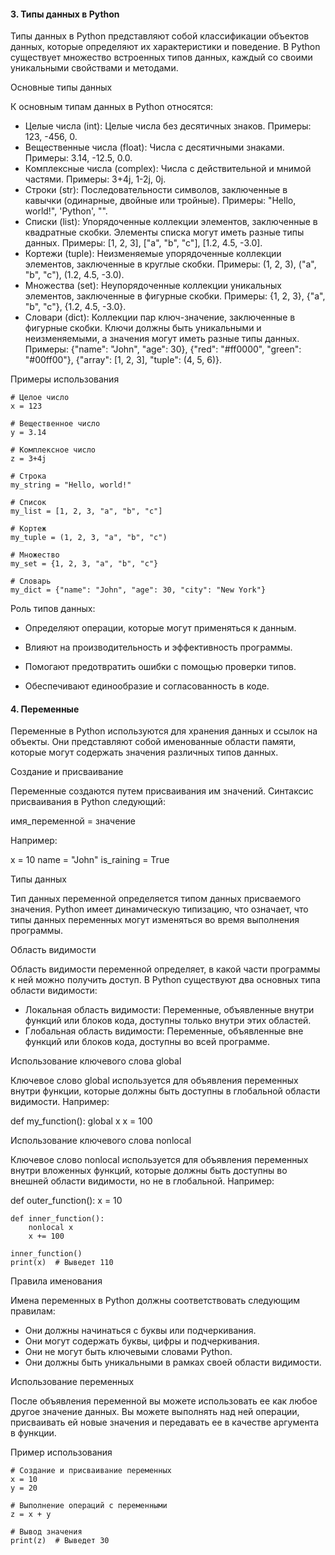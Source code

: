 #### 3. Типы данных в Python

Типы данных в Python представляют собой классификации объектов данных, которые определяют их характеристики и поведение. В Python существует множество встроенных типов данных, каждый со своими уникальными свойствами и методами.

Основные типы данных

К основным типам данных в Python относятся:

* Целые числа (int): Целые числа без десятичных знаков. Примеры: 123, -456, 0.
* Вещественные числа (float): Числа с десятичными знаками. Примеры: 3.14, -12.5, 0.0.
* Комплексные числа (complex): Числа с действительной и мнимой частями. Примеры: 3+4j, 1-2j, 0j.
* Строки (str): Последовательности символов, заключенные в кавычки (одинарные, двойные или тройные). Примеры: "Hello, world!", 'Python', "".
* Списки (list): Упорядоченные коллекции элементов, заключенные в квадратные скобки. Элементы списка могут иметь разные типы данных. Примеры: [1, 2, 3], ["a", "b", "c"], [1.2, 4.5, -3.0].
* Кортежи (tuple): Неизменяемые упорядоченные коллекции элементов, заключенные в круглые скобки. Примеры: (1, 2, 3), ("a", "b", "c"), (1.2, 4.5, -3.0).
* Множества (set): Неупорядоченные коллекции уникальных элементов, заключенные в фигурные скобки. Примеры: {1, 2, 3}, {"a", "b", "c"}, {1.2, 4.5, -3.0}.
* Словари (dict): Коллекции пар ключ-значение, заключенные в фигурные скобки. Ключи должны быть уникальными и неизменяемыми, а значения могут иметь разные типы данных. Примеры: {"name": "John", "age": 30}, {"red": "#ff0000", "green": "#00ff00"}, {"array": [1, 2, 3], "tuple": (4, 5, 6)}.

Примеры использования

```
# Целое число
x = 123

# Вещественное число
y = 3.14

# Комплексное число
z = 3+4j

# Строка
my_string = "Hello, world!"

# Список
my_list = [1, 2, 3, "a", "b", "c"]

# Кортеж
my_tuple = (1, 2, 3, "a", "b", "c")

# Множество
my_set = {1, 2, 3, "a", "b", "c"}

# Словарь
my_dict = {"name": "John", "age": 30, "city": "New York"}
```

Роль типов данных:

* Определяют операции, которые могут применяться к данным.

* Влияют на производительность и эффективность программы.

* Помогают предотвратить ошибки с помощью проверки типов.

* Обеспечивают единообразие и согласованность в коде.

#### 4. Переменные 

Переменные в Python используются для хранения данных и ссылок на объекты. Они представляют собой именованные области памяти, которые могут содержать значения различных типов данных.

Создание и присваивание

Переменные создаются путем присваивания им значений. Синтаксис присваивания в Python следующий:

имя_переменной = значение


Например:

x = 10
name = "John"
is_raining = True


Типы данных

Тип данных переменной определяется типом данных присваемого значения. Python имеет динамическую типизацию, что означает, что типы данных переменных могут изменяться во время выполнения программы.

Область видимости

Область видимости переменной определяет, в какой части программы к ней можно получить доступ. В Python существуют два основных типа области видимости:

* Локальная область видимости: Переменные, объявленные внутри функций или блоков кода, доступны только внутри этих областей.
* Глобальная область видимости: Переменные, объявленные вне функций или блоков кода, доступны во всей программе.

Использование ключевого слова global

Ключевое слово global используется для объявления переменных внутри функции, которые должны быть доступны в глобальной области видимости. Например:

def my_function():
    global x
    x = 100


Использование ключевого слова nonlocal

Ключевое слово nonlocal используется для объявления переменных внутри вложенных функций, которые должны быть доступны во внешней области видимости, но не в глобальной. Например:

def outer_function():
    x = 10

    def inner_function():
        nonlocal x
        x += 100

    inner_function()
    print(x)  # Выведет 110


Правила именования

Имена переменных в Python должны соответствовать следующим правилам:

* Они должны начинаться с буквы или подчеркивания.
* Они могут содержать буквы, цифры и подчеркивания.
* Они не могут быть ключевыми словами Python.
* Они должны быть уникальными в рамках своей области видимости.

Использование переменных

После объявления переменной вы можете использовать ее как любое другое значение данных. Вы можете выполнять над ней операции, присваивать ей новые значения и передавать ее в качестве аргумента в функции.

Пример использования

```
# Создание и присваивание переменных
x = 10
y = 20

# Выполнение операций с переменными
z = x + y

# Вывод значения
print(z)  # Выведет 30

```
